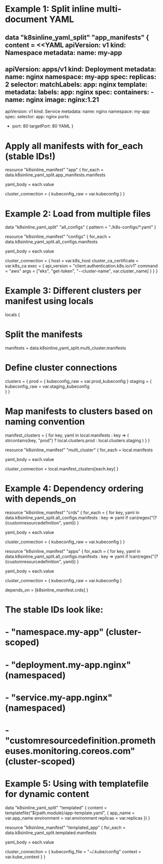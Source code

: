 # Example 1: Split inline multi-document YAML
data "k8sinline_yaml_split" "app_manifests" {
  content = <<YAML
apiVersion: v1
kind: Namespace
metadata:
  name: my-app
---
apiVersion: apps/v1
kind: Deployment
metadata:
  name: nginx
  namespace: my-app
spec:
  replicas: 2
  selector:
    matchLabels:
      app: nginx
  template:
    metadata:
      labels:
        app: nginx
    spec:
      containers:
      - name: nginx
        image: nginx:1.21
---
apiVersion: v1
kind: Service
metadata:
  name: nginx
  namespace: my-app
spec:
  selector:
    app: nginx
  ports:
  - port: 80
    targetPort: 80
YAML
}

# Apply all manifests with for_each (stable IDs!)
resource "k8sinline_manifest" "app" {
  for_each = data.k8sinline_yaml_split.app_manifests.manifests
  
  yaml_body = each.value
  
  cluster_connection = {
    kubeconfig_raw = var.kubeconfig
  }
}

# Example 2: Load from multiple files
data "k8sinline_yaml_split" "all_configs" {
  pattern = "./k8s-configs/*.yaml"
}

resource "k8sinline_manifest" "configs" {
  for_each = data.k8sinline_yaml_split.all_configs.manifests
  
  yaml_body = each.value
  
  cluster_connection = {
    host                   = var.k8s_host
    cluster_ca_certificate = var.k8s_ca
    exec = {
      api_version = "client.authentication.k8s.io/v1"
      command     = "aws"
      args        = ["eks", "get-token", "--cluster-name", var.cluster_name]
    }
  }
}

# Example 3: Different clusters per manifest using locals
locals {
  # Split the manifests
  manifests = data.k8sinline_yaml_split.multi_cluster.manifests
  
  # Define cluster connections
  clusters = {
    prod = {
      kubeconfig_raw = var.prod_kubeconfig
    }
    staging = {
      kubeconfig_raw = var.staging_kubeconfig  
    }
  }
  
  # Map manifests to clusters based on naming convention
  manifest_clusters = {
    for key, yaml in local.manifests : key => (
      strcontains(key, "prod") ? local.clusters.prod : local.clusters.staging
    )
  }
}

resource "k8sinline_manifest" "multi_cluster" {
  for_each = local.manifests
  
  yaml_body = each.value
  
  cluster_connection = local.manifest_clusters[each.key]
}

# Example 4: Dependency ordering with depends_on
resource "k8sinline_manifest" "crds" {
  for_each = {
    for key, yaml in data.k8sinline_yaml_split.all_configs.manifests :
    key => yaml
    if can(regex("(?i)customresourcedefinition", yaml))
  }
  
  yaml_body = each.value
  
  cluster_connection = {
    kubeconfig_raw = var.kubeconfig
  }
}

resource "k8sinline_manifest" "apps" {
  for_each = {
    for key, yaml in data.k8sinline_yaml_split.all_configs.manifests :
    key => yaml
    if !can(regex("(?i)customresourcedefinition", yaml))
  }
  
  yaml_body = each.value
  
  cluster_connection = {
    kubeconfig_raw = var.kubeconfig
  }
  
  depends_on = [k8sinline_manifest.crds]
}

# The stable IDs look like:
# - "namespace.my-app"           (cluster-scoped)
# - "deployment.my-app.nginx"    (namespaced)  
# - "service.my-app.nginx"       (namespaced)
# - "customresourcedefinition.prometheuses.monitoring.coreos.com" (cluster-scoped)

# Example 5: Using with templatefile for dynamic content
data "k8sinline_yaml_split" "templated" {
  content = templatefile("${path.module}/app-template.yaml", {
    app_name    = var.app_name
    environment = var.environment
    replicas    = var.replicas
  })
}

resource "k8sinline_manifest" "templated_app" {
  for_each = data.k8sinline_yaml_split.templated.manifests
  
  yaml_body = each.value
  
  cluster_connection = {
    kubeconfig_file = "~/.kube/config"
    context         = var.kube_context
  }
}
